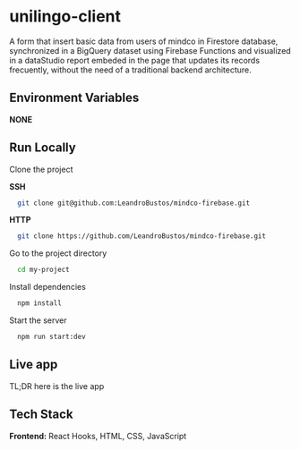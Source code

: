 # unilingo-client

A form that insert basic data from users of mindco in Firestore database, synchronized in a BigQuery dataset using Firebase Functions and visualized in a dataStudio report embeded in the page that updates its records frecuently, without the need of a traditional backend architecture.

## Environment Variables

**NONE**

## Run Locally

Clone the project

**SSH**

```bash
  git clone git@github.com:LeandroBustos/mindco-firebase.git
```

**HTTP**

```bash
  git clone https://github.com/LeandroBustos/mindco-firebase.git
```

Go to the project directory

```bash
  cd my-project
```

Install dependencies

```bash
  npm install
```

Start the server

```bash
  npm run start:dev
```

## Live app

TL;DR here is the live app

## Tech Stack

**Frontend:** React Hooks, HTML, CSS, JavaScript

